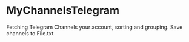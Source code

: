 # MyChannelsTelegram
Fetching Telegram Channels your account, sorting and grouping. Save channels to File.txt
